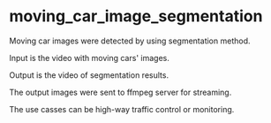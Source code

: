 # moving_car_image_segmentation
Moving car images were detected by using segmentation method. 

Input is the video with moving cars' images.

Output is the video of segmentation results.

The output images were sent to ffmpeg server for streaming.

The use casses can be high-way traffic control or monitoring. 
